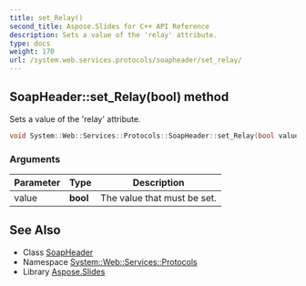 ```yaml
---
title: set_Relay()
second_title: Aspose.Slides for C++ API Reference
description: Sets a value of the 'relay' attribute.
type: docs
weight: 170
url: /system.web.services.protocols/soapheader/set_relay/
---
```

## SoapHeader::set_Relay(bool) method


Sets a value of the 'relay' attribute.

```cpp
void System::Web::Services::Protocols::SoapHeader::set_Relay(bool value)
```


### Arguments

| Parameter | Type | Description |
| --- | --- | --- |
| value | **bool** | The value that must be set. |

## See Also

* Class [SoapHeader](../)
* Namespace [System::Web::Services::Protocols](../../)
* Library [Aspose.Slides](../../../)